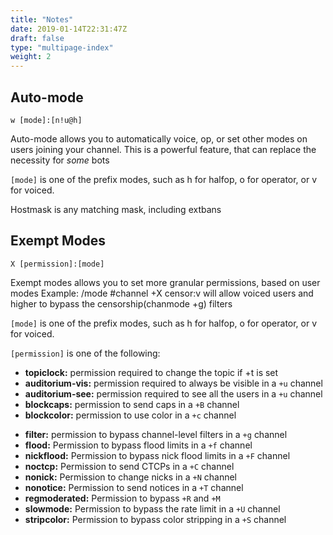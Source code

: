 ```yaml
---
title: "Notes"
date: 2019-01-14T22:31:47Z
draft: false
type: "multipage-index"
weight: 2
---
```


## Auto-mode
`w [mode]:[n!u@h]`

Auto-mode allows you to automatically voice, op, or set other modes on users joining your channel. This is a powerful feature, that can replace the necessity for *some* bots

`[mode]` is one of the prefix modes, such as h for halfop, o for operator, or v for voiced.

Hostmask is any matching mask, including extbans

## Exempt Modes
`X [permission]:[mode]`

Exempt modes allows you to set more granular permissions, based on user modes
Example: /mode #channel +X censor:v will allow voiced users and higher to bypass the censorship(chanmode +g) filters

`[mode]` is one of the prefix modes, such as h for halfop, o for operator, or v for voiced.

`[permission]` is one of the following:

+ **topiclock:** permission required to change the topic if +t is set
+ **auditorium-vis:** permission required to always be visible in a `+u` channel
+ **auditorium-see:** permission required to see all the users in a `+u` channel
+ **blockcaps:** permission to send caps in a `+B` channel
+ **blockcolor:** permission to use color in a `+c` channel
<!-- + **censor:** permission to bypass censors in a `+G` channel -->
+ **filter:** permission to bypass channel-level filters in a `+g` channel
+ **flood:** Permission to bypass flood limits in a `+f` channel
+ **nickflood:** Permission to bypass nick flood limits in a `+F` channel
+ **noctcp:** Permission to send CTCPs in a `+C` channel
+ **nonick:** Permission to change nicks in a `+N` channel
+ **nonotice:** Permission to send notices in a `+T` channel
+ **regmoderated:** Permission to bypass `+R` and `+M`
+ **slowmode:** Permission to bypass the rate limit in a `+U` channel
+ **stripcolor:** Permission to bypass color stripping in a `+S` channel

